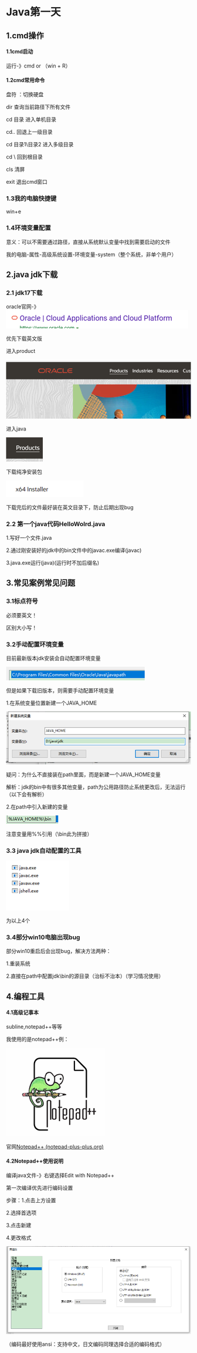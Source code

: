 # Java第一天

## 1.cmd操作

#### 1.1cmd启动

运行-》cmd or （win + R）

#### 1.2cmd常用命令

盘符 ：切换硬盘

dir 查询当前路径下所有文件

cd 目录 进入单机目录

cd..  回退上一级目录

cd 目录1\目录2 进入多级目录

cd \ 回到根目录

cls 清屏

exit 退出cmd窗口

### 1.3我的电脑快捷键

win+e

### 1.4环境变量配置

意义：可以不需要通过路径，直接从系统默认变量中找到需要启动的文件

我的电脑-属性-高级系统设置-环境变量-system（整个系统，非单个用户）





## 2.java jdk下载

### 2.1 jdk17下载

oracle官网-》![img](https://github.com/KondamSki/MyJavaMd/blob/main/JavaDay1/imagesday1/20230612153928224.png?raw=true)

优先下载英文版

进入product

![image-20230612154058936](https://github.com/KondamSki/MyJavaMd/blob/main/JavaDay1/imagesday1/image-20230612154007903.png)

进入java

![image-20230612154117052](https://github.com/KondamSki/MyJavaMd/blob/main/JavaDay1/imagesday1/image-20230612154058936.png)

下载纯净安装包

![image-20230612154354941](https://github.com/KondamSki/MyJavaMd/blob/main/JavaDay1/imagesday1/image-20230612154354941.png)

下载完后的文件最好装在英文目录下，防止后期出现bug

### 2.2 第一个java代码HelloWolrd.java

1.写好一个文件.java

2.通过刚安装好的jdk中的bin文件中的javac.exe编译(javac)

3.java.exe运行(java)(运行时不加后缀名)

## 3.常见案例常见问题

### 3.1标点符号

必须要英文！

区别大小写！

### 3.2手动配置环境变量

目前最新版本jdk安装会自动配置环境变量

![image-20230612163233521](https://github.com/KondamSki/MyJavaMd/blob/main/JavaDay1/imagesday1/image-20230612163233521.png)

但是如果下载旧版本，则需要手动配置环境变量

1.在系统变量位置新建一个JAVA_HOME

![image-20230612163602448](https://github.com/KondamSki/MyJavaMd/blob/main/JavaDay1/imagesday1/image-20230612163602448.png)

疑问：为什么不直接装在path里面，而是新建一个JAVA_HOME变量

解析：jdk的bin中有很多其他变量，path为公用路径防止系统更改后，无法运行（以下会有解析）

2.在path中引入新建的变量

![image-20230612163825957](https://github.com/KondamSki/MyJavaMd/blob/main/JavaDay1/imagesday1/image-20230612163825957.png)

注意变量用%%引用（\bin此为拼接）

### 3.3 java jdk自动配置的工具

![image-20230612164326794](https://github.com/KondamSki/MyJavaMd/blob/main/JavaDay1/imagesday1/image-20230612164326794.png)

为以上4个

### 3.4部分win10电脑出现bug

部分win10重启后会出现bug，解决方法两种：

1.重装系统

2.直接在path中配置jdk\bin的源目录（治标不治本）（学习情况使用）





## 4.编程工具

#### 4.1高级记事本

subline,notepad++等等

我使用的是notepad++例：

![image-20230612165012145](https://github.com/KondamSki/MyJavaMd/blob/main/JavaDay1/imagesday1/image-20230612165012145.png)

官网[Notepad++ (notepad-plus-plus.org)](https://notepad-plus-plus.org/)

#### 4.2Notepad++使用说明

编译java文件-》右键选择Edit with Notepad++

第一次编译优先进行编码设置

步骤：1.点击上方设置

2.选择首选项

3.点击新建

4.更改格式

![image-20230612165835768](https://github.com/KondamSki/MyJavaMd/blob/main/JavaDay1/imagesday1/image-20230612165835768.png)

（编码最好使用ansi：支持中文，日文编码同理选择合适的编码格式）
